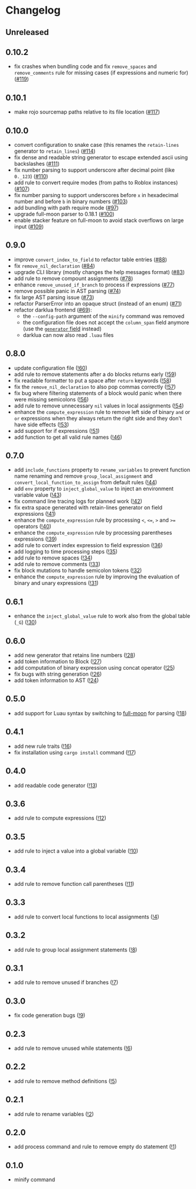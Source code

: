 # Changelog

## Unreleased

## 0.10.2

* fix crashes when bundling code and fix `remove_spaces` and `remove_comments` rule for missing cases (if expressions and numeric for) ([#119](https://github.com/seaofvoices/darklua/pull/119))

## 0.10.1

* make rojo sourcemap paths relative to its file location ([#117](https://github.com/seaofvoices/darklua/pull/117))

## 0.10.0

* convert configuration to snake case (this renames the `retain-lines` generator to `retain_lines`) ([#114](https://github.com/seaofvoices/darklua/pull/114))
* fix dense and readable string generator to escape extended ascii using backslashes ([#111](https://github.com/seaofvoices/darklua/pull/111))
* fix number parsing to support underscore after decimal point (like `0._123`) ([#110](https://github.com/seaofvoices/darklua/pull/110))
* add rule to convert require modes (from paths to Roblox instances) ([#107](https://github.com/seaofvoices/darklua/pull/107))
* fix number parsing to support underscores before `x` in hexadecimal number and before `b` in binary numbers ([#103](https://github.com/seaofvoices/darklua/pull/103))
* add bundling with path require mode ([#97](https://github.com/seaofvoices/darklua/pull/97))
* upgrade full-moon parser to 0.18.1 ([#100](https://github.com/seaofvoices/darklua/pull/100))
* enable stacker feature on full-moon to avoid stack overflows on large input ([#109](https://github.com/seaofvoices/darklua/pull/109))

## 0.9.0

* improve `convert_index_to_field` to refactor table entries ([#88](https://github.com/seaofvoices/darklua/pull/88))
* fix `remove_nil_declaration` ([#84](https://github.com/seaofvoices/darklua/pull/84))
* upgrade CLI library (mostly changes the help messages format) ([#83](https://github.com/seaofvoices/darklua/pull/83))
* add rule to remove compount assignments ([#78](https://github.com/seaofvoices/darklua/pull/78))
* enhance `remove_unused_if_branch` to process if expressions ([#77](https://github.com/seaofvoices/darklua/pull/77))
* remove possible panic in AST parsing ([#74](https://github.com/seaofvoices/darklua/pull/74))
* fix large AST parsing issue ([#73](https://github.com/seaofvoices/darklua/pull/73))
* refactor ParserError into an opaque struct (instead of an enum) ([#71](https://github.com/seaofvoices/darklua/pull/71))
* refactor darklua frontend ([#69](https://github.com/seaofvoices/darklua/pull/69)):
  * the `--config-path` argument of the `minify` command was removed
  * the configuration file does not accept the `column_span` field anymore (use the [`generator` field](https://darklua.com/docs/generators/) instead)
  * darklua can now also read `.luau` files

## 0.8.0

* update configuration file ([!60](https://gitlab.com/seaofvoices/darklua/-/merge_requests/60))
* add rule to remove statements after a do blocks returns early ([!59](https://gitlab.com/seaofvoices/darklua/-/merge_requests/59))
* fix readable formatter to put a space after `return` keywords ([!58](https://gitlab.com/seaofvoices/darklua/-/merge_requests/58))
* fix the `remove_nil_declaration` to also pop commas correctly ([!57](https://gitlab.com/seaofvoices/darklua/-/merge_requests/57))
* fix bug where filtering statements of a block would panic when there were missing semicolons ([!56](https://gitlab.com/seaofvoices/darklua/-/merge_requests/56))
* add rule to remove unnecessary `nil` values in local assignments ([!54](https://gitlab.com/seaofvoices/darklua/-/merge_requests/54))
* enhance the `compute_expression` rule to remove left side of binary `and` or `or` expressions when they always return the right side and they don't have side effects ([!53](https://gitlab.com/seaofvoices/darklua/-/merge_requests/53))
* add support for if expressions ([!51](https://gitlab.com/seaofvoices/darklua/-/merge_requests/51))
* add function to get all valid rule names ([!46](https://gitlab.com/seaofvoices/darklua/-/merge_requests/46))

## 0.7.0

* add `include_functions` property to `rename_variables` to prevent function name renaming and remove `group_local_assignment` and `convert_local_function_to_assign` from default rules ([!44](https://gitlab.com/seaofvoices/darklua/-/merge_requests/44))
* add `env` property to `inject_global_value` to inject an environment variable value ([!43](https://gitlab.com/seaofvoices/darklua/-/merge_requests/43))
* fix command line tracing logs for planned work ([!42](https://gitlab.com/seaofvoices/darklua/-/merge_requests/42))
* fix extra space generated with retain-lines generator on field expressions ([!41](https://gitlab.com/seaofvoices/darklua/-/merge_requests/41))
* enhance the `compute_expression` rule by processing `<`, `<=`, `>` and `>=` operators ([!40](https://gitlab.com/seaofvoices/darklua/-/merge_requests/40))
* enhance the `compute_expression` rule by processing parentheses expressions ([!39](https://gitlab.com/seaofvoices/darklua/-/merge_requests/39))
* add rule to convert index expression to field expression ([!36](https://gitlab.com/seaofvoices/darklua/-/merge_requests/36))
* add logging to time processing steps ([!35](https://gitlab.com/seaofvoices/darklua/-/merge_requests/35))
* add rule to remove spaces ([!34](https://gitlab.com/seaofvoices/darklua/-/merge_requests/34))
* add rule to remove comments ([!33](https://gitlab.com/seaofvoices/darklua/-/merge_requests/33))
* fix block mutations to handle semicolon tokens ([!32](https://gitlab.com/seaofvoices/darklua/-/merge_requests/32))
* enhance the `compute_expression` rule by improving the evaluation of binary and unary expressions ([!31](https://gitlab.com/seaofvoices/darklua/-/merge_requests/31))

## 0.6.1

* enhance the `inject_global_value` rule to work also from the global table (`_G`) ([!30](https://gitlab.com/seaofvoices/darklua/-/merge_requests/30))

## 0.6.0

* add new generator that retains line numbers ([!28](https://gitlab.com/seaofvoices/darklua/-/merge_requests/28))
* add token information to Block ([!27](https://gitlab.com/seaofvoices/darklua/-/merge_requests/27))
* add computation of binary expression using concat operator ([!25](https://gitlab.com/seaofvoices/darklua/-/merge_requests/25))
* fix bugs with string generation ([!26](https://gitlab.com/seaofvoices/darklua/-/merge_requests/26))
* add token information to AST ([!24](https://gitlab.com/seaofvoices/darklua/-/merge_requests/24))

## 0.5.0

* add support for Luau syntax by switching to [full-moon](https://github.com/Kampfkarren/full-moon) for parsing ([!18](https://gitlab.com/seaofvoices/darklua/-/merge_requests/18))

## 0.4.1

* add new rule traits ([!16](https://gitlab.com/seaofvoices/darklua/-/merge_requests/16))
* fix installation using `cargo install` command ([!17](https://gitlab.com/seaofvoices/darklua/-/merge_requests/17))

## 0.4.0

* add readable code generator ([!13](https://gitlab.com/seaofvoices/darklua/-/merge_requests/13))

## 0.3.6

* add rule to compute expressions ([!12](https://gitlab.com/seaofvoices/darklua/-/merge_requests/12))

## 0.3.5

* add rule to inject a value into a global variable ([!10](https://gitlab.com/seaofvoices/darklua/-/merge_requests/10))

## 0.3.4

* add rule to remove function call parentheses ([!11](https://gitlab.com/seaofvoices/darklua/-/merge_requests/11))

## 0.3.3

* add rule to convert local functions to local assignments ([!4](https://gitlab.com/seaofvoices/darklua/-/merge_requests/4))

## 0.3.2

* add rule to group local assignment statements ([!8](https://gitlab.com/seaofvoices/darklua/-/merge_requests/8))

## 0.3.1

* add rule to remove unused if branches ([!7](https://gitlab.com/seaofvoices/darklua/-/merge_requests/7))

## 0.3.0

* fix code generation bugs ([!9](https://gitlab.com/seaofvoices/darklua/-/merge_requests/9))

## 0.2.3

* add rule to remove unused while statements ([!6](https://gitlab.com/seaofvoices/darklua/-/merge_requests/6))

## 0.2.2

* add rule to remove method definitions ([!5](https://gitlab.com/seaofvoices/darklua/-/merge_requests/5))

## 0.2.1

* add rule to rename variables ([!2](https://gitlab.com/seaofvoices/darklua/-/merge_requests/2))

## 0.2.0

* add process command and rule to remove empty do statement ([!1](https://gitlab.com/seaofvoices/darklua/-/merge_requests/1))

## 0.1.0

* minify command
